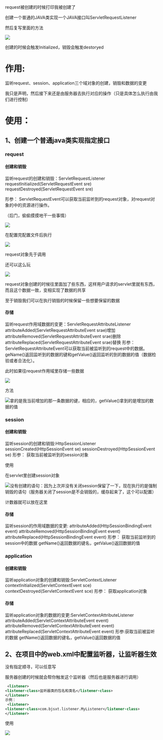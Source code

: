 request被创建的时候打印我被创建了

创建一个普通的JAVA类实现一个JAVA接口叫ServletRequestListener

然后复写里面的方法

![](https://sumomoriaty.oss-cn-beijing.aliyuncs.com/markdown/20190717132102.png)

创建的时候会触发Initialized，销毁会触发destoryed

# 作用:

监听request、session、application三个域对象的创建，销毁和数据的变更

我只是声明，然后接下来还是由服务器去执行对应的操作（只是具体怎么执行由我们进行控制）

# 使用：

## 1、创建一个普通java类实现指定接口

### request

#### 创建和销毁

监听request的创建和销毁：ServletRequestListener
	requestInitialized(ServletRequestEvent sre)
	requestDestroyed(ServletRequestEvent sre)

形参：
ServletRequestEvent可以获取当前监听到的request对象，对request对象的中的资源进行操作。

（后门，偷偷摸摸地干一些事情）

![](https://sumomoriaty.oss-cn-beijing.aliyuncs.com/markdown/20190717133403.png)

在配置完配置文件后执行

![](https://sumomoriaty.oss-cn-beijing.aliyuncs.com/markdown/20190717133501.png)

request对象先于调用

还可以这么玩

![](https://sumomoriaty.oss-cn-beijing.aliyuncs.com/markdown/20190717134538.png)

request对象创建的时候往里面加了些东西，这样用户请求的servlet里就有东西，而且这个数据一致，变相实现了数据的共享

至于销毁我们可以在执行销毁的时候保留一些想要保留的数据

#### 存储

监听request作用域数据的变更：ServletRequestAttributeListener
attributeAdded(ServletRequestAttributeEvent srae)增加
attributeRemoved(ServletRequestAttributeEvent srae)删除
attributeReplaced(ServletRequestAttributeEvent srae)替换
形参：
ServletRequestAttributeEvent可以获取当前被监听到的request中的数据。
geName()返回监听到的数据的键和getValue()返回监听的到的数据的值（数据检验或者合法化）。

此时如果往request作用域里存储一些数据

![](https://sumomoriaty.oss-cn-beijing.aliyuncs.com/markdown/20190717133708.png)

方法

![](https://sumomoriaty.oss-cn-beijing.aliyuncs.com/markdown/20190717134840.png)拿的是我当前增加的那一条数据的键，相应的，getValue()拿到的是增加的数据的值

### session

#### 创建和销毁

监听session的创建和销毁:HttpSessionListener
sessionCreated(HttpSessionEvent se)
sessionDestroyed(HttpSessionEvent se)
形参：
 获取当前被监听到的session对象

使用

在servlet里创建session对象

![](https://sumomoriaty.oss-cn-beijing.aliyuncs.com/markdown/20190717142130.png)没有创建的语句：因为上次并没有关闭session保留了一下，现在执行的是强制销毁的语句（服务器关闭了session是不会销毁的，缓存起来了，这个可以配置）

计数器就可以放在这里

#### 存储

监听session的作用域数据的变更:
attributeAdded(HttpSessionBindingEvent event)
attributeRemoved(HttpSessionBindingEvent event)
attributeReplaced(HttpSessionBindingEvent event)
形参：
获取当前监听到的session中的数据 getName()返回数据的键名，getValue()返回数据的值

### application

#### 创建和销毁

监听application对象的创建和销毁:ServletContextListener
contextInitialized(ServletContextEvent sce)
contextDestroyed(ServletContextEvent sce)
形参：
获取application对象

#### 存储

监听application对象的数据的变更:ServletContextAttributeListener
attributeAdded(ServletContextAttributeEvent event)
attributeRemoved(ServletContextAttributeEvent event)
attributeReplaced(ServletContextAttributeEvent event)
形参:获取当前被监听的数据 getName()返回数据的键名，getValue()返回数据的值

## 2、在项目中的web.xml中配置监听器，让监听器生效

没有指定顺寻，可以任意写

服务器创建的时候就会帮你触发这个监听器（然后也是服务器进行调用）

```xml
 <listener>
<listener-class>监听器类的包名和类名</listener-class>
</listener>
示例：
 <listener>
<listener-class>com.bjsxt.listener.MyListener</listener-class>
</listener>
```

使用

![](https://sumomoriaty.oss-cn-beijing.aliyuncs.com/markdown/20190717133039.png)